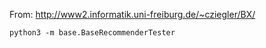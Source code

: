 From: http://www2.informatik.uni-freiburg.de/~cziegler/BX/


```
python3 -m base.BaseRecommenderTester
```